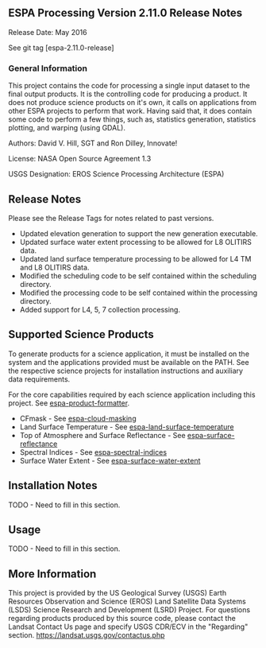 ## ESPA Processing Version 2.11.0 Release Notes
Release Date: May 2016

See git tag [espa-2.11.0-release]

### General Information
This project contains the code for processing a single input dataset to the final output products.  It is the controlling code for producing a product.  It does not produce science products on it's own, it calls on applications from other ESPA projects to perform that work.  Having said that, it does contain some code to perform a few things, such as, statistics generation, statistics plotting, and warping (using GDAL).

Authors: David V. Hill, SGT and Ron Dilley, Innovate!

License: NASA Open Source Agreement 1.3

USGS Designation: EROS Science Processing Architecture (ESPA)

## Release Notes
Please see the Release Tags for notes related to past versions.

  - Updated elevation generation to support the new generation executable.
  - Updated surface water extent processing to be allowed for L8 OLITIRS data.
  - Updated land surface temperature processing to be allowed for L4 TM and L8 OLITIRS data.
  - Modified the scheduling code to be self contained within the scheduling directory.
  - Modified the processing code to be self contained within the processing directory.
  - Added support for L4, 5, 7 collection processing.

## Supported Science Products
To generate products for a science application, it must be installed on the system and the applications provided must be available on the PATH.  See the respective science projects for installation instructions and auxiliary data requirements.

For the core capabilities required by each science application including this project.  See  [espa-product-formatter](https://github.com/USGS-EROS/espa-product-formatter).

- CFmask - See [espa-cloud-masking](https://github.com/USGS-EROS/espa-cloud-masking)
- Land Surface Temperature - See [espa-land-surface-temperature](https://github.com/USGS-EROS/espa-land-surface-temperature)
- Top of Atmosphere and Surface Reflectance - See [espa-surface-reflectance](https://github.com/USGS-EROS/espa-surface-reflectance)
- Spectral Indices - See [espa-spectral-indices](https://github.com/USGS-EROS/espa-spectral-indices)
- Surface Water Extent - See [espa-surface-water-extent](https://github.com/USGS-EROS/espa-surface-water-extent)

## Installation Notes
TODO - Need to fill in this section.

## Usage
TODO - Need to fill in this section.

## More Information
This project is provided by the US Geological Survey (USGS) Earth Resources
Observation and Science (EROS) Land Satellite Data Systems (LSDS) Science
Research and Development (LSRD) Project. For questions regarding products
produced by this source code, please contact the Landsat Contact Us page and
specify USGS CDR/ECV in the "Regarding" section.
https://landsat.usgs.gov/contactus.php
